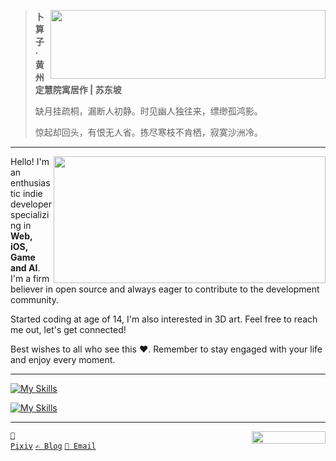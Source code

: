 <div>

<img src="https://github-readme-stats.vercel.app/api?username=RiverTwilight&show_icons=true&hide_title=true&hide=contribs&include_all_commits=true" align="right" height="110" width="440">

> **卜算子 · 黄州定慧院寓居作 | 苏东坡**
> 
> 缺月挂疏桐，漏断人初静。时见幽人独往来，缥缈孤鸿影。
> 
> 惊起却回头，有恨无人省。拣尽寒枝不肯栖，寂寞沙洲冷。

</div>

<hr/>

<div>
  
<img src="https://github-readme-stats.vercel.app/api/top-langs/?username=rivertwilight&hide=shaderlab,jupyter+notebook,mathematica&hide_progress=true&langs_count=8" align="right" height="203" width="435">

Hello! I'm an enthusiastic indie developer specializing in **Web, iOS, Game and AI**. I'm a firm believer in open source and always eager to contribute to the development community.

Started coding at age of 14, I'm also interested in 3D art. Feel free to reach me out, let's get connected!

Best wishes to all who see this ❤️. Remember to stay engaged with your life and enjoy every moment.

</div>
<hr />

[![My Skills](https://skillicons.dev/icons?i=react,next,js,ts,flutter,html,css,sass,mui,tailwind,docker,vercel,supabase)](https://skillicons.dev)

[![My Skills](https://skillicons.dev/icons?i=figma,unity,godot,blender,ps,python,tensorflow,notion)](https://skillicons.dev)

<hr />

<img src="https://komarev.com/ghpvc/?username=rivertwilight" height="20" width="118" align="right">

<code>[🎨 Pixiv](https://www.pixiv.net/en/users/35572742)</code> <code>[✍️ Blog](https://rene.wang)</code> <code>[📧 Email](mailto:contact@rene.wang)</code>
